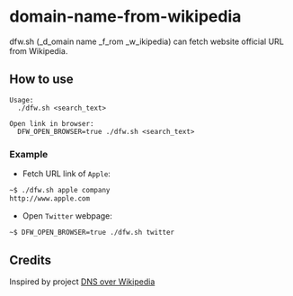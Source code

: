 domain-name-from-wikipedia
==========================

dfw.sh (_d_omain name _f_rom _w_ikipedia) can fetch website official URL from Wikipedia.

## How to use

```
Usage:
  ./dfw.sh <search_text>

Open link in browser:
  DFW_OPEN_BROWSER=true ./dfw.sh <search_text>
```

### Example

- Fetch URL link of `Apple`:

```bash
~$ ./dfw.sh apple company
http://www.apple.com
```

- Open `Twitter` webpage:

```bash
~$ DFW_OPEN_BROWSER=true ./dfw.sh twitter
```

## Credits

Inspired by project [DNS over Wikipedia](https://github.com/aaronjanse/dns-over-wikipedia)
